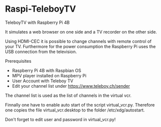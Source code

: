 # Raspi-TeleboyTV
TeleboyTV with Raspberry Pi 4B

It simulates a web browser on one side and a TV recorder on the other side.

Using HDMI-CEC it is possible to change channels with remote control of your TV. Furthermore for the power consumption the Raspberry Pi uses the USB connection from the television.

Prerequisites
  - Raspberry Pi 4B with Raspbian OS
  - MPV player installed on Raspberry Pi
  - User Account with Teleboy TV
  - Edit your channel list under https://www.teleboy.ch/sender

The channel list is used as the list of channels in the virtual vcr.

Finnally one have to enable auto start of the script virtual_vcr.py. Therefore one copies the file virtual_vcr.desktop to the folder /etc/xdg/autostart.

Don't forget to edit user and password in virtual_vcr.py!
